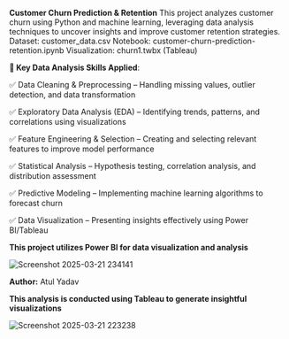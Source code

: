   **Customer Churn Prediction & Retention**
This project analyzes customer churn using Python and machine learning, leveraging data analysis techniques to uncover insights and improve customer retention strategies.
Dataset: customer_data.csv
Notebook: customer-churn-prediction-retention.ipynb
Visualization: churn1.twbx (Tableau)

  **📌 Key Data Analysis Skills Applied**:

✅ Data Cleaning & Preprocessing – Handling missing values, outlier detection, and data transformation

✅ Exploratory Data Analysis (EDA) – Identifying trends, patterns, and correlations using visualizations

✅ Feature Engineering & Selection – Creating and selecting relevant features to improve model performance

✅ Statistical Analysis – Hypothesis testing, correlation analysis, and distribution assessment

✅ Predictive Modeling – Implementing machine learning algorithms to forecast churn

✅ Data Visualization – Presenting insights effectively using Power BI/Tableau

**This project utilizes Power BI for data visualization and analysis**

![Screenshot 2025-03-21 234141](https://github.com/user-attachments/assets/e00da2d6-de34-4b7e-997a-07a8fb31326c)

**Author:** Atul Yadav  

**This analysis is conducted using Tableau to generate insightful visualizations**

![Screenshot 2025-03-21 223238](https://github.com/user-attachments/assets/639ff3c4-9457-4425-bd82-d54c382ae1d6)
